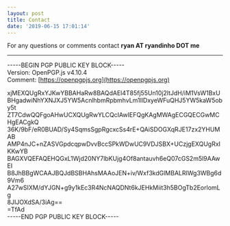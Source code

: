 ```yaml
---
layout: post
title: Contact
date: '2019-06-15 17:01:14'
---
```


For any questions or comments contact **ryan AT ryandinho DOT me**

* * *
<!--kg-card-begin: markdown-->

-----BEGIN PGP PUBLIC KEY BLOCK-----  
Version: OpenPGP.js v4.10.4  
Comment: [https://openpgpjs.org](https://openpgpjs.org)

xjMEXQUgRxYJKwYBBAHaRw8BAQdAEl4T85fj55Un10j2ltJdH/iM1VsW1BxU  
BHgadwiNhYXNJXJ5YW5AcnlhbmRpbmhvLm1lIDxyeWFuQHJ5YW5kaW5oby5t  
ZT7CdwQQFgoAHwUCXQUgRwYLCQcIAwIEFQgKAgMWAgECGQECGwMCHgEACgkQ  
36K/9bF/eR0BUAD/Sy4SqmsSgpRgcxcSs4rE+QAiSDOGXqRJE17zx2YHUMAB  
AMP4nJC+nZASVGpdcqpwDvvBccSPkWDwUC9VDJSBX+UCzjgEXQUgRxIKKwYB  
BAGXVQEFAQEHQGxL1Wjd20NY7lbKUjg4Of8antauvh6eQ07cGS2m5l9AAwEI  
B8JhBBgWCAAJBQJdBSBHAhsMAAoJEN+iv/Wxf3kdGlMBALRIWg3WBg6d9Vm6  
A27wSIXM/dYJGN+g9y1kEc3R4NcNAQDNt6kJEHkMiit3h5BOgTb2EorlomLg  
8JIJOXdSA/3iAg==  
=TfAd  
-----END PGP PUBLIC KEY BLOCK-----

<!--kg-card-end: markdown-->